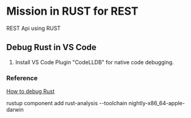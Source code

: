# Mission in RUST for REST
REST Api using RUST





## Debug Rust in VS Code
1. Install VS Code Plugin "CodeLLDB" for native code debugging.



### Reference
[How to debug Rust](https://www.forrestthewoods.com/blog/how-to-debug-rust-with-visual-studio-code/)

rustup component add rust-analysis --toolchain nightly-x86_64-apple-darwin
